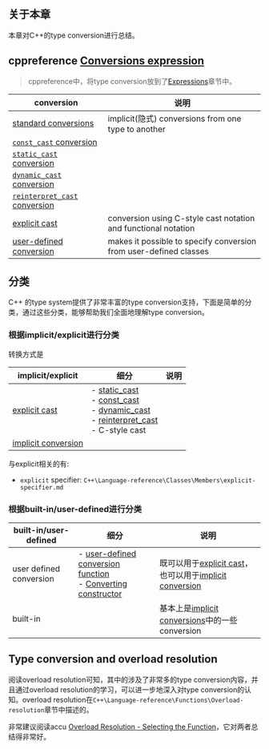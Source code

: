 ## 关于本章

本章对C++的type conversion进行总结。

## cppreference [Conversions expression](https://en.cppreference.com/w/cpp/language/expressions#Conversions)

>  cppreference中，将type conversion放到了[Expressions](https://en.cppreference.com/w/cpp/language/expressions)章节中。

| conversion                                                   | 说明                                                         |
| ------------------------------------------------------------ | ------------------------------------------------------------ |
| [standard conversions](https://en.cppreference.com/w/cpp/language/implicit_conversion) | implicit(隐式) conversions from one type to another          |
| [`const_cast` conversion](https://en.cppreference.com/w/cpp/language/const_cast) |                                                              |
| [`static_cast` conversion](https://en.cppreference.com/w/cpp/language/static_cast) |                                                              |
| [`dynamic_cast` conversion](https://en.cppreference.com/w/cpp/language/dynamic_cast) |                                                              |
| [`reinterpret_cast` conversion](https://en.cppreference.com/w/cpp/language/reinterpret_cast) |                                                              |
| [explicit cast](https://en.cppreference.com/w/cpp/language/explicit_cast) | conversion using C-style cast notation and functional notation |
| [user-defined conversion](https://en.cppreference.com/w/cpp/language/cast_operator) | makes it possible to specify conversion from user-defined classes |



## 分类

C++ 的type system提供了非常丰富的type conversion支持，下面是简单的分类，通过这些分类，能够帮助我们全面地理解type conversion。

### 根据implicit/explicit进行分类

转换方式是

| implicit/explicit                                            | 细分                                                         | 说明 |
| ------------------------------------------------------------ | ------------------------------------------------------------ | ---- |
| [explicit cast](https://en.cppreference.com/w/cpp/language/explicit_cast) | - [static_cast](https://en.cppreference.com/w/cpp/language/static_cast) <br/>- [const_cast](https://en.cppreference.com/w/cpp/language/const_cast) <br/>- [dynamic_cast](https://en.cppreference.com/w/cpp/language/dynamic_cast) <br/>- [reinterpret_cast](https://en.cppreference.com/w/cpp/language/reinterpret_cast) <br/>- C-style cast |      |
| [implicit conversion](https://en.cppreference.com/w/cpp/language/implicit_cast) |                                                              |      |

与explicit相关的有:

- `explicit` specifier: `C++\Language-reference\Classes\Members\explicit-specifier.md`

### 根据built-in/user-defined进行分类

| built-in/user-defined   | 细分                                                         | 说明                                                         |
| ----------------------- | ------------------------------------------------------------ | ------------------------------------------------------------ |
| user defined conversion | - [user-defined conversion function](https://en.cppreference.com/w/cpp/language/cast_operator) <br>- [Converting constructor](https://en.cppreference.com/w/cpp/language/converting_constructor) | 既可以用于[explicit cast](https://en.cppreference.com/w/cpp/language/explicit_cast)，也可以用于[implicit conversion](https://en.cppreference.com/w/cpp/language/implicit_cast) |
| built-in                |                                                              | 基本上是[implicit conversions](https://en.cppreference.com/w/cpp/language/implicit_cast)中的一些conversion |





## Type conversion and overload resolution

阅读overload resolution可知，其中的涉及了非常多的type conversion内容，并且通过overload resolution的学习，可以进一步地深入对type conversion的认知。overload resolution在`C++\Language-reference\Functions\Overload-resolution`章节中描述的。

非常建议阅读accu [Overload Resolution - Selecting the Function](https://accu.org/journals/overload/13/66/kilpelainen_268/)，它对两者总结得非常好。